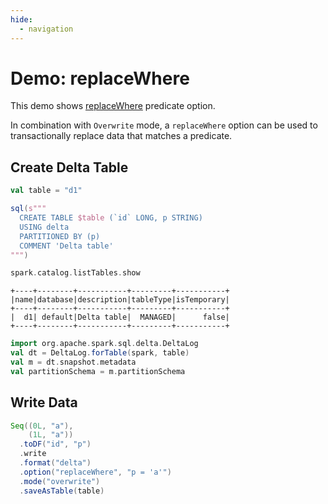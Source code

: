 ```yaml
---
hide:
  - navigation
---
```


# Demo: replaceWhere

This demo shows [replaceWhere](../delta/options.md#replaceWhere) predicate option.

In combination with `Overwrite` mode, a `replaceWhere` option can be used to transactionally replace data that matches a predicate.

## Create Delta Table

```scala
val table = "d1"
```

```scala
sql(s"""
  CREATE TABLE $table (`id` LONG, p STRING)
  USING delta
  PARTITIONED BY (p)
  COMMENT 'Delta table'
""")
```

```scala
spark.catalog.listTables.show
```

```text
+----+--------+-----------+---------+-----------+
|name|database|description|tableType|isTemporary|
+----+--------+-----------+---------+-----------+
|  d1| default|Delta table|  MANAGED|      false|
+----+--------+-----------+---------+-----------+
```

```scala
import org.apache.spark.sql.delta.DeltaLog
val dt = DeltaLog.forTable(spark, table)
val m = dt.snapshot.metadata
val partitionSchema = m.partitionSchema
```

## Write Data

```scala
Seq((0L, "a"),
    (1L, "a"))
  .toDF("id", "p")
  .write
  .format("delta")
  .option("replaceWhere", "p = 'a'")
  .mode("overwrite")
  .saveAsTable(table)
```
